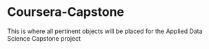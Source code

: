 # Coursera-Capstone
This is where all pertinent objects will be placed for the Applied Data Science Capstone project
